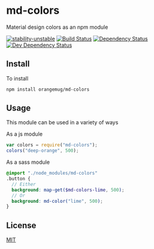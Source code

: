 # md-colors
Material design colors as an npm module

[![stability-unstable](https://img.shields.io/badge/stability-unstable-yellow.svg)][stability]
[![Build Status](https://circleci.com/gh/orangemug/md-colors.png?style=shield)][circleci]
[![Dependency Status](https://david-dm.org/orangemug/md-colors.svg)][dm-prod]
[![Dev Dependency Status](https://david-dm.org/orangemug/md-colors/dev-status.svg)][dm-dev]

[stability]:   https://github.com/orangemug/stability-badges#unstable
[circleci]:    https://circleci.com/gh/orangemug/md-colors
[dm-prod]:     https://david-dm.org/orangemug/md-colors
[dm-dev]:      https://david-dm.org/orangemug/md-colors#info=devDependencies



## Install
To install

```sh
npm install orangemug/md-colors
```


## Usage
This module can be used in a variety of ways

As a js module

```js
var colors = require("md-colors");
colors("deep-orange", 500);
```

As a sass module

```scss
@import "./node_modules/md-colors"
.button {
  // Either
  background: map-get($md-colors-lime, 500);
  // Or
  background: md-color("lime", 500);
}
```


## License
[MIT](LICENSE)
